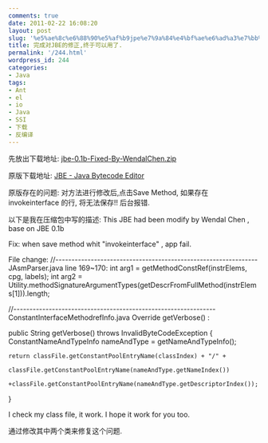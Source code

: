 ```yaml
---
comments: true
date: 2011-02-22 16:08:20
layout: post
slug: '%e5%ae%8c%e6%88%90%e5%af%b9jpe%e7%9a%84%e4%bf%ae%e6%ad%a3%e7%bb%88%e4%ba%8e%e5%8f%af%e4%bb%a5%e7%94%a8%e4%ba%86'
title: 完成对JBE的修正,终于可以用了.
permalink: '/244.html'
wordpress_id: 244
categories:
- Java
tags:
- Ant
- el
- io
- Java
- SSI
- 下载
- 反编译
---
```


先放出下载地址:
[jbe-0.1b-Fixed-By-WendalChen.zip](https://docs.google.com/leaf?id=0B8hUXYDeoy_hNDczMTQ5OWUtYjJlNC00NTE2LWI1MWItODk4NGIwNDUyZjMz&hl=zh_CN)

原版下载地址: [JBE - Java Bytecode Editor](http://www.cs.ioc.ee/~ando/jbe/)

原版存在的问题:
对方法进行修改后,点击Save Method, 如果存在 invokeinterface 的行, 将无法保存!! 后台报错.

以下是我在压缩包中写的描述:
This JBE had been modify by Wendal Chen , base on JBE 0.1b

Fix:
when save method whit "invokeinterface" , app fail.

File change:
//---------------------------------------------------------------
JAsmParser.java line 169~170:
int arg1 = getMethodConstRef(instrElems, cpg, labels);
int arg2 = Utility.methodSignatureArgumentTypes(getDescrFromFullMethod(instrElems[1])).length;

//---------------------------------------------------------------
ConstantInterfaceMethodrefInfo.java Override getVerbose() :

public String getVerbose() throws InvalidByteCodeException {
    ConstantNameAndTypeInfo nameAndType = getNameAndTypeInfo();

    return classFile.getConstantPoolEntryName(classIndex) + "/" +
               classFile.getConstantPoolEntryName(nameAndType.getNameIndex())
               +classFile.getConstantPoolEntryName(nameAndType.getDescriptorIndex());
}

I check my class file, it work. I hope it work for you too.

通过修改其中两个类来修复这个问题.
